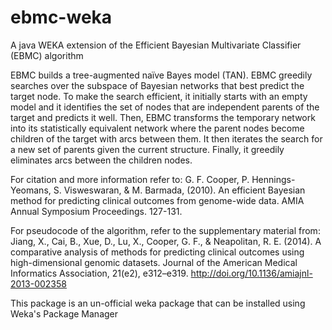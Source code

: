 # ebmc-weka
A java WEKA extension of the Efficient Bayesian Multivariate Classifier (EBMC) algorithm

EBMC builds a tree-augmented naïve Bayes model (TAN). EBMC greedily searches over the subspace of Bayesian networks that best predict the target node. To make the search efficient, it initially starts with an empty model and it identifies the set of nodes that are independent parents of the target and predicts it well. Then, EBMC transforms the temporary network into its statistically equivalent network where the parent nodes become children of the target with arcs between them. It then iterates the search for a new set of parents given the current structure. Finally, it greedily eliminates arcs between the children nodes.

For citation and more information refer to:
G. F. Cooper, P. Hennings-Yeomans, S. Visweswaran, & M. Barmada, (2010). An efficient Bayesian method for predicting clinical outcomes from genome-wide data. AMIA Annual Symposium Proceedings. 127-131.

For pseudocode of the algorithm, refer to the supplementary material from:
Jiang, X., Cai, B., Xue, D., Lu, X., Cooper, G. F., & Neapolitan, R. E. (2014). A comparative analysis of methods for predicting clinical outcomes using high-dimensional genomic datasets. Journal of the American Medical Informatics Association, 21(e2), e312–e319. http://doi.org/10.1136/amiajnl-2013-002358

This package is an un-official weka package that can be installed using Weka's Package Manager
